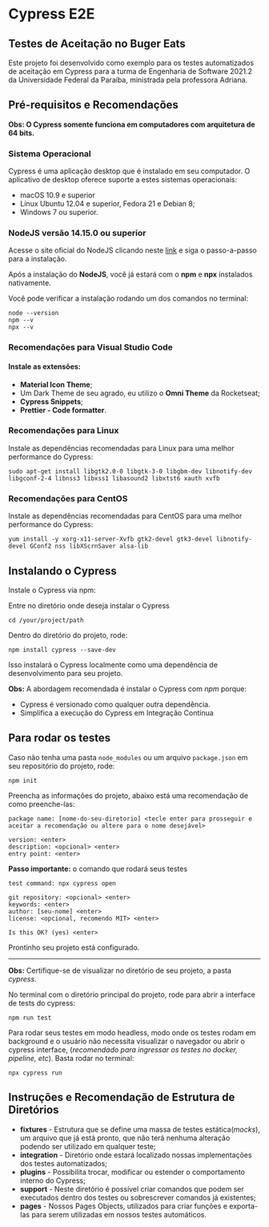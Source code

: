 # Cypress E2E

## Testes de Aceitação no Buger Eats

Este projeto foi desenvolvido como exemplo para os testes automatizados de aceitação em Cypress para a turma de Engenharia de Software 2021.2 da Universidade Federal da Paraíba, ministrada pela professora Adriana.

## Pré-requisitos e Recomendações

**Obs: O Cypress somente funciona em computadores com arquitetura de 64 bits.**

### Sistema Operacional

Cypress é uma aplicação desktop que é instalado em seu computador. O aplicativo de desktop oferece suporte a estes sistemas operacionais:

- macOS 10.9 e superior
- Linux Ubuntu 12.04 e superior, Fedora 21 e Debian 8;
- Windows 7 ou superior.

### NodeJS versão 14.15.0 ou superior

Acesse o site oficial do NodeJS clicando neste [link](https://nodejs.org/en/) e siga o passo-a-passo para a instalação.

Após a instalação do **NodeJS**, você já estará com o **npm** e **npx** instalados nativamente.

Você pode verificar a instalação rodando um dos comandos no terminal:

```
node --version
npm --v
npx --v
```

### Recomendações para Visual Studio Code

#### Instale as extensões:

- **Material Icon Theme**;
- Um Dark Theme de seu agrado, eu utilizo o **Omni Theme** da Rocketseat;
- **Cypress Snippets**;
- **Prettier - Code formatter**.

### Recomendações para Linux

Instale as dependências recomendadas para Linux para uma melhor performance do Cypress:

`sudo apt-get install libgtk2.0-0 libgtk-3-0 libgbm-dev libnotify-dev libgconf-2-4 libnss3 libxss1 libasound2 libxtst6 xauth xvfb`

### Recomendações para CentOS

Instale as dependências recomendadas para CentOS para uma melhor performance do Cypress:

`yum install -y xorg-x11-server-Xvfb gtk2-devel gtk3-devel libnotify-devel GConf2 nss libXScrnSaver alsa-lib`

## Instalando o Cypress

Instale o Cypress via npm:

Entre no diretório onde deseja instalar o Cypress

`cd /your/project/path`

Dentro do diretório do projeto, rode:

`npm install cypress --save-dev`

Isso instalará o Cypress localmente como uma dependência de desenvolvimento para seu projeto.

**Obs:** A abordagem recomendada é instalar o Cypress com _npm_ porque:

- Cypress é versionado como qualquer outra dependência.
- Simplifica a execução do Cypress em Integração Contínua

## Para rodar os testes

Caso não tenha uma pasta `node_modules` ou um arquivo `package.json` em seu repositório do projeto, rode:

`npm init`

Preencha as informações do projeto, abaixo está uma recomendação de como preenche-las:

```
package name: [nome-do-seu-diretorio] <tecle enter para prosseguir e aceitar a recomendação ou altere para o nome desejável>
```

```
version: <enter>
description: <opcional> <enter>
entry point: <enter>
```

**Passo importante:** o comando que rodará seus testes

```
test command: npx cypress open
```

```
git repository: <opcional> <enter>
keywords: <enter>
author: [seu-nome] <enter>
license: <opcional, recomendo MIT> <enter>

Is this OK? (yes) <enter>
```

Prontinho seu projeto está configurado.

---

**Obs:** Certifique-se de visualizar no diretório de seu projeto, a pasta _cypress_.

No terminal com o diretório principal do projeto, rode para abrir a interface de tests do cypress:

`npm run test`

Para rodar seus testes em modo headless, modo onde os testes rodam em background e o usuário não necessita visualizar o navegador ou abrir o cypress interface, (_recomendado para ingressar os testes no docker, pipeline, etc_). Basta rodar no terminal:

`npx cypress run`

## Instruções e Recomendação de Estrutura de Diretórios

- **fixtures** - Estrutura que se define uma massa de testes estática(_mocks_), um arquivo que já está pronto, que não terá nenhuma alteração podendo ser utilizado em qualquer teste;
- **integration** - Diretório onde estará localizado nossas implementações dos testes automatizados;
- **plugins** - Possibilita trocar, modificar ou estender o comportamento interno do Cypress;
- **support** - Neste diretório é possível criar comandos que podem ser executados dentro dos testes ou sobrescrever comandos já existentes;
- **pages** - Nossos Pages Objects, utilizados para criar funções e exporta-las para serem utilizadas em nossos testes automáticos.
